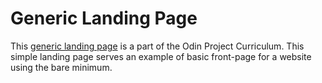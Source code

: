 <h1>Generic Landing Page</h1>
<p>This <a href="https://cemkar.github.io/generic-landing-page/">generic landing page</a> is a part of the Odin Project Curriculum. This simple landing page serves an example of basic front-page for a website using the bare minimum. </p>
